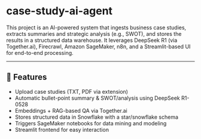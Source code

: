 # case-study-ai-agent

This project is an AI-powered system that ingests business case studies, extracts summaries and strategic analysis (e.g., SWOT), and stores the results in a structured data warehouse. It leverages DeepSeek R1 (via Together.ai), Firecrawl, Amazon SageMaker, n8n, and a Streamlit-based UI for end-to-end processing.

---

## 🚀 Features
- Upload case studies (TXT, PDF via extension)
- Automatic bullet-point summary & SWOT/analysis using DeepSeek R1-0528
- Embeddings + RAG-based QA via Together.ai
- Stores structured data in Snowflake with a star/snowflake schema
- Triggers SageMaker notebooks for data mining and modeling
- Streamlit frontend for easy interaction
